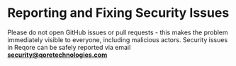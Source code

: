 # Reporting and Fixing Security Issues

Please do not open GitHub issues or pull requests - this makes the problem immediately visible to everyone, including malicious actors. Security issues in Reqore can be safely reported via email <b>security@qoretechnologies.com</b>
